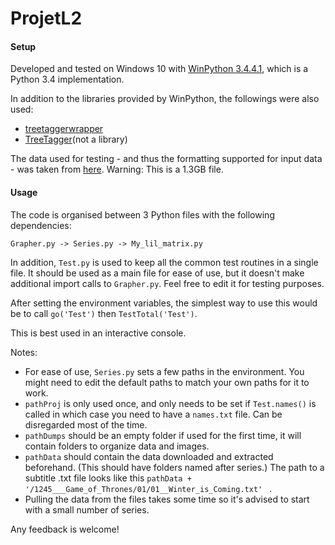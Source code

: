 # ProjetL2

#### Setup

Developed and tested on Windows 10 with [WinPython 3.4.4.1](https://winpython.github.io/), which is a Python 3.4 implementation.

In addition to the libraries provided by WinPython, the followings were also used:  
* [treetaggerwrapper](https://perso.limsi.fr/pointal/dev:treetaggerwrapper)  
* [TreeTagger](http://www.cis.uni-muenchen.de/~schmid/tools/TreeTagger/)(not a library)

The data used for testing  - and thus the formatting supported for input data - was taken from [here](http://www-connex.lip6.fr/~baskiotisn/pldac//addic7ed.tgz). Warning: This is a 1.3GB file.

#### Usage

The code is organised between 3 Python files with the following dependencies:
```
Grapher.py -> Series.py -> My_lil_matrix.py
```

In addition, `Test.py` is used to keep all the common test routines in a single file. It should be used as a main file for ease of use, but it doesn't make additional import calls to `Grapher.py`. Feel free to edit it for testing purposes.

After setting the environment variables, the simplest way to use this would be to call `go('Test')` then `TestTotal('Test')`.

This is best used in an interactive console.

Notes:
* For ease of use, `Series.py` sets a few paths in the environment. You might need to edit the default paths to match your own paths for it to work.  
* `pathProj` is only used once, and only needs to be set if `Test.names()` is called in which case you need to have a `names.txt` file. Can be disregarded most of the time.
* `pathDumps` should be an empty folder if used for the first time, it will contain folders to organize data and images.  
* `pathData` should contain the data downloaded and extracted beforehand. (This should have folders named after series.) The path to a subtitle .txt file looks like this  `pathData + '/1245___Game_of_Thrones/01/01__Winter_is_Coming.txt' ` .
* Pulling the data from the files takes some time so it's advised to start with a small number of series.

Any feedback is welcome!
